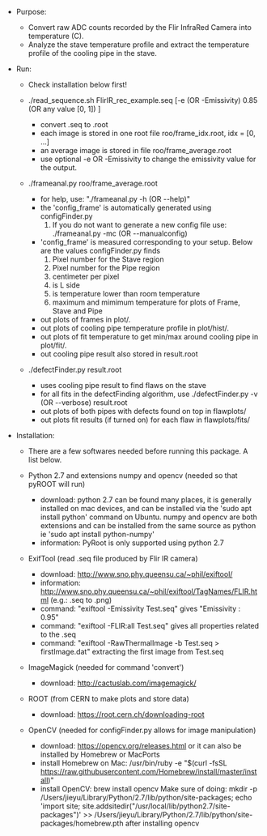 * Purpose:
  
  - Convert raw ADC counts recorded by the Flir InfraRed Camera into temperature (C).
  - Analyze the stave temperature profile and extract the temperature profile of the cooling pipe in the stave.

* Run:
  - Check installation below first!

  - ./read_sequence.sh FlirIR_rec_example.seq  [-e (OR -Emissivity) 0.85 (OR any value [0, 1]) ]
    + convert .seq to .root 
    + each image is stored in one root file roo/frame_idx.root, idx = [0, ...]
    + an average image is stored in file roo/frame_average.root
    + use optional -e OR -Emissivity to change the emissivity value for the output.

  - ./frameanal.py roo/frame_average.root
    + for help, use: "./frameanal.py -h (OR --help)"
    + the 'config_frame' is automatically generated using configFinder.py
      1. If you do not want to generate a new config file use: ./frameanal.py -mc (OR --manualconfig)
    + 'config_frame' is measured corresponding to your setup. Below are the values configFinder.py finds
      1. Pixel number for the Stave region
      2. Pixel number for the Pipe region
      3. centimeter per pixel
      4. is L side
      5. is temperature lower than room temperature
      6. maximum and mimimum temperature for plots of Frame, Stave and Pipe
    + out plots of frames in plot/.
    + out plots of cooling pipe temperature profile in plot/hist/.
    + out plots of fit temperature to get min/max around cooling pipe in plot/fit/.
    + out cooling pipe result also stored in result.root

  - ./defectFinder.py result.root
    + uses cooling pipe result to find flaws on the stave
    + for all fits in the defectFinding algorithm, use ./defectFinder.py -v (OR --verbose) result.root
    + out plots of both pipes with defects found on top in flawplots/
    + out plots fit results (if turned on) for each flaw in flawplots/fits/

* Installation:

  - There are a few softwares needed before running this package. A list below.

  - Python 2.7 and extensions numpy and opencv (needed so that pyROOT will run) 
    + download: python 2.7 can be found many places, it is generally installed
        on mac devices, and can be installed via the 'sudo apt install python'
        command on Ubuntu. numpy and opencv are both extensions and can be installed
        from the same source as python ie 'sudo apt install python-numpy'
    + information: PyRoot is only supported using python 2.7

  - ExifTool (read .seq file produced by Flir IR camera)
    + download: http://www.sno.phy.queensu.ca/~phil/exiftool/
    + information: http://www.sno.phy.queensu.ca/~phil/exiftool/TagNames/FLIR.html (e.g.: .seq to .png)
    + command: "exiftool -Emissivity Test.seq" gives "Emissivity : 0.95"
    + command: "exiftool -FLIR:all Test.seq" gives all properties related to the .seq
    + command: "exiftool -RawThermalImage -b  Test.seq > firstImage.dat" extracting the first image from Test.seq

  - ImageMagick (needed for command 'convert') 
    + download: http://cactuslab.com/imagemagick/

  - ROOT (from CERN to make plots and store data)
    + download: https://root.cern.ch/downloading-root

  - OpenCV (needed for configFinder.py allows for image manipulation)
    + download: https://opencv.org/releases.html or it can also be installed by Homebrew or MacPorts
    + install Homebrew on Mac: /usr/bin/ruby -e "$(curl -fsSL https://raw.githubusercontent.com/Homebrew/install/master/install)"
    + install OpenCV: brew install opencv
      Make sure of doing: mkdir -p /Users/jieyu/Library/Python/2.7/lib/python/site-packages; 
                          echo 'import site; site.addsitedir("/usr/local/lib/python2.7/site-packages")' >> /Users/jieyu/Library/Python/2.7/lib/python/site-packages/homebrew.pth
        after installing opencv


